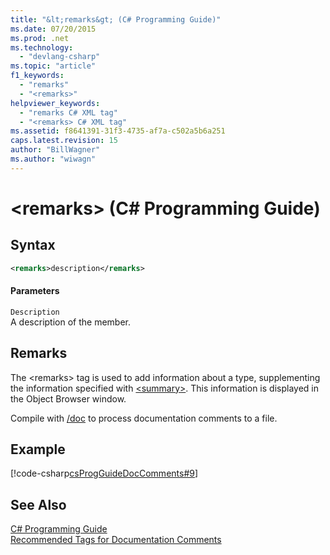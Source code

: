 ```yaml
---
title: "&lt;remarks&gt; (C# Programming Guide)"
ms.date: 07/20/2015
ms.prod: .net
ms.technology: 
  - "devlang-csharp"
ms.topic: "article"
f1_keywords: 
  - "remarks"
  - "<remarks>"
helpviewer_keywords: 
  - "remarks C# XML tag"
  - "<remarks> C# XML tag"
ms.assetid: f8641391-31f3-4735-af7a-c502a5b6a251
caps.latest.revision: 15
author: "BillWagner"
ms.author: "wiwagn"
---
```

# &lt;remarks&gt; (C# Programming Guide)
## Syntax  
  
```xml  
<remarks>description</remarks>  
```  
  
#### Parameters  
 `Description`  
 A description of the member.  
  
## Remarks  
 The \<remarks> tag is used to add information about a type, supplementing the information specified with [\<summary>](../../../csharp/programming-guide/xmldoc/summary.md). This information is displayed in the Object Browser window.  
  
 Compile with [/doc](../../../csharp/language-reference/compiler-options/doc-compiler-option.md) to process documentation comments to a file.  
  
## Example  
 [!code-csharp[csProgGuideDocComments#9](../../../csharp/programming-guide/xmldoc/codesnippet/CSharp/remarks_1.cs)]  
  
## See Also  
 [C# Programming Guide](../../../csharp/programming-guide/index.md)  
 [Recommended Tags for Documentation Comments](../../../csharp/programming-guide/xmldoc/recommended-tags-for-documentation-comments.md)
